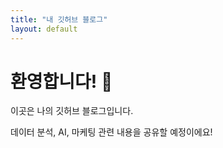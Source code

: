 ```yaml
---
title: "내 깃허브 블로그"
layout: default
---
```


# 환영합니다! 👋

이곳은 나의 깃허브 블로그입니다.

데이터 분석, AI, 마케팅 관련 내용을 공유할 예정이에요!
